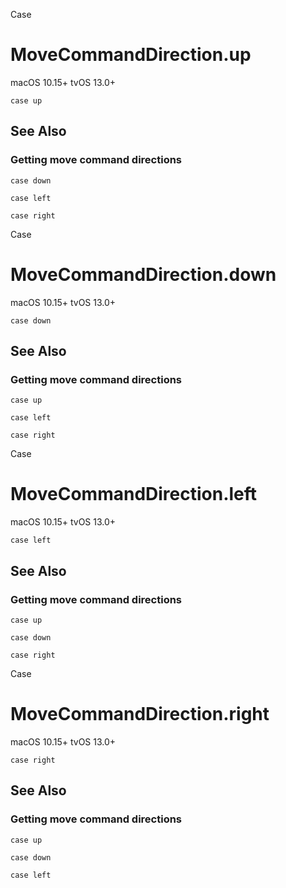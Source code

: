 Case

# MoveCommandDirection.up

macOS 10.15+  tvOS 13.0+

    
    
    case up

## See Also

### Getting move command directions

`case down`

`case left`

`case right`

Case

# MoveCommandDirection.down

macOS 10.15+  tvOS 13.0+

    
    
    case down

## See Also

### Getting move command directions

`case up`

`case left`

`case right`

Case

# MoveCommandDirection.left

macOS 10.15+  tvOS 13.0+

    
    
    case left

## See Also

### Getting move command directions

`case up`

`case down`

`case right`

Case

# MoveCommandDirection.right

macOS 10.15+  tvOS 13.0+

    
    
    case right

## See Also

### Getting move command directions

`case up`

`case down`

`case left`

